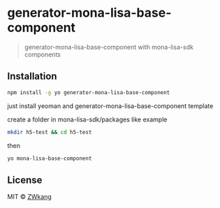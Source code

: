 # generator-mona-lisa-base-component

> generator-mona-lisa-base-component with mona-lisa-sdk components

## Installation

```bash
npm install -g yo generator-mona-lisa-base-component
```

just install yeoman and generator-mona-lisa-base-component template

create a folder in mona-lisa-sdk/packages like example

```bash
mkdir h5-test && cd h5-test
```

then 

```bash
yo mona-lisa-base-component
```


## License

MIT © [ZWkang](https://github.com/ZWkang)
